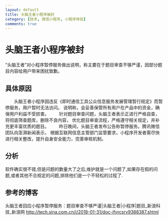 ```yaml
---
layout: default
title: 头脑王者小程序被封
category: [技术, 微信小程序, 小程序体验]
comments: true
---
```


#  头脑王者小程序被封
“头脑王者”对小程序暂停服务做出说明，称主要在于题目审查不够严谨，因部分题目内容给用户带来困扰致歉。



## 具体原因
　　头脑王者小程序因违反《即时通信工具公众信息服务发展管理暂行规定》而暂停服务，用户暂时无法访问。
说明称，会妥善保管所有用户在产品中的资金，确保用户利益不受损害。
　　针对题目审查问题，头脑王者表示正进行严格自查，将彻底筛查题库，删除不良内容，
优化题目审查流程，严格遵守相关规定，并补充更丰富优质的题目。
　　昨日晚间，头脑王者发布公告称暂停服务。腾讯微信团队向澎湃新闻表示，
根据互联网信息主管部门监管要求，小程序开发者需尽快进行相关整改，提升自身安全能力，完善审核机制。

##  分析
软件确实很不错,但是问题的数量大了之后,维护就是一个问题了,如果存在假的问题,或者其他不合规定的问题,排除他们是一个不轻松的过程了.
  

## 参考的博客
头脑王者回应小程序暂停服务：题目审查不够严谨|头脑王者|小程序|题目_新浪科技_新浪网
<http://tech.sina.com.cn/i/2018-01-31/doc-ifyrcsrv9388387.shtml>







